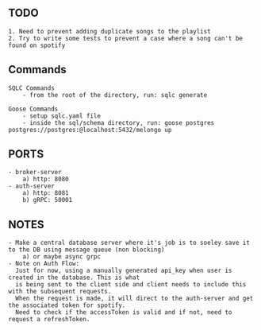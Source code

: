 ## TODO
	1. Need to prevent adding duplicate songs to the playlist 
	2. Try to write some tests to prevent a case where a song can't be found on spotify

## Commands

    SQLC Commands
    	- from the root of the directory, run: sqlc generate

    Goose Commands
    	- setup sqlc.yaml file
    	- inside the sql/schema directory, run: goose postgres postgres://postgres:@localhost:5432/melongo up

## PORTS 

	- broker-server
		a) http: 8080
	- auth-server
		a) http: 8081
		b) gRPC: 50001

## NOTES

	- Make a central database server where it's job is to soeley save it to the DB using message queue (non blocking)
		a) or maybe async grpc
	- Note on Auth Flow:
	  Just for now, using a manually generated api_key when user is created in the database. This is what
	  is being sent to the client side and client needs to include this with the subsequent requests.
	  When the request is made, it will direct to the auth-server and get the associated token for spotify.
	  Need to check if the accessToken is valid and if not, need to request a refreshToken. 
